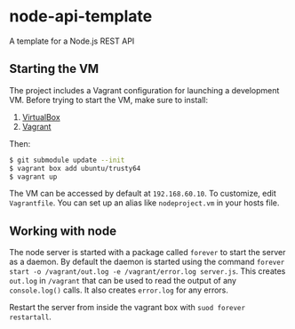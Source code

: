 # node-api-template
A template for a Node.js REST API

## Starting the VM

The project includes a Vagrant configuration for launching a development VM. Before trying to start the VM, make sure to install:

1. [VirtualBox](https://www.virtualbox.org/)
1. [Vagrant](https://www.vagrantup.com/)

Then:
```bash
$ git submodule update --init
$ vagrant box add ubuntu/trusty64
$ vagrant up
```

The VM can be accessed by default at `192.168.60.10`. To customize, edit `Vagrantfile`. You can set up an alias like `nodeproject.vm` in your hosts file.

## Working with node
The node server is started with a package called `forever` to start the server as a daemon. By default the daemon is
started using the command `forever start -o /vagrant/out.log -e /vagrant/error.log server.js`. This creates `out.log`
in `/vagrant` that can be used to read the output of any `console.log()` calls. It also creates `error.log` for any errors.

Restart the server from inside the vagrant box with `suod forever restartall`.
